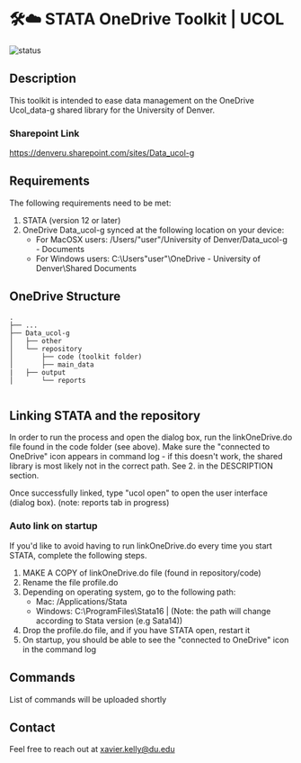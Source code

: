 # 🛠☁️ STATA OneDrive Toolkit | UCOL
![status](https://img.shields.io/badge/status-in__progress-orange)

## Description

This toolkit is intended to ease data management on the OneDrive Ucol_data-g shared library for the University of Denver.

### Sharepoint Link
https://denveru.sharepoint.com/sites/Data_ucol-g

## Requirements

The following requirements need to be met:	<br />
1. STATA (version 12 or later)	<br />
2. OneDrive Data_ucol-g synced at the following location on your device:
   - For MacOSX users: /Users/"user"/University of Denver/Data_ucol-g - Documents
   - For Windows users: C:\Users\"user"\OneDrive - University of Denver\Shared Documents	

## OneDrive Structure

```
.
├── ...					
├── Data_ucol-g					
│   ├── other            			
│   └── repository				           
│   	├── code (toolkit folder) 	       
│   	├── main_data				
|	├── output				
│   	└── reports				
	
```

## Linking STATA and the repository

In order to run the process and open the dialog box, run the linkOneDrive.do file found 
in the code folder (see above). Make sure the "connected to OneDrive" icon appears in
command log - if this doesn't work, the shared library is most likely not in the correct
path. See 2. in the DESCRIPTION section.

Once successfully linked, type "ucol open" to open the user interface (dialog box). (note: reports tab in progress)

### Auto link on startup

If you'd like to avoid having to run linkOneDrive.do every time you start STATA, complete
the following steps.
1. MAKE A COPY of linkOneDrive.do file (found in repository/code)
2. Rename the file profile.do
3. Depending on operating system, go to the following path:
   - Mac: /Applications/Stata <br />
   - Windows: C:\ProgramFiles\Stata16 | (Note: the path will change according to Stata version (e.g Sata14))
4. Drop the profile.do file, and if you have STATA open, restart it
5. On startup, you should be able to see the "connected to OneDrive" icon in the command log

## Commands
List of commands will be uploaded shortly

## Contact
Feel free to reach out at xavier.kelly@du.edu
